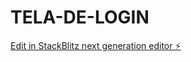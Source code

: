 # TELA-DE-LOGIN

[Edit in StackBlitz next generation editor ⚡️](https://stackblitz.com/~/github.com/EduardoJBarbosa/TELA-DE-LOGIN)
